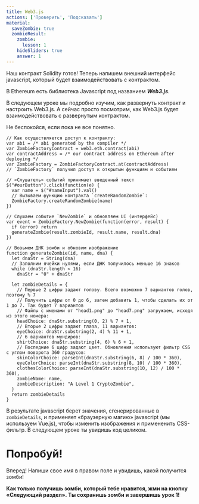 ```yaml
---
title: Web3.js
actions: ['Проверить', 'Подсказать']
material:
  saveZombie: true
  zombieResult:
    zombie:
      lesson: 1
    hideSliders: true
    answer: 1
---
```


Наш контракт Solidity готов! Теперь напишем внешний интерфейс javascript, который будет взаимодействовать с контрактом. 

В Ethereum есть библиотека Javascript под названием **_Web3.js_**.

В следующем уроке мы подробно изучим, как развернуть контракт и настроить Web3.js. А сейчас просто посмотрим, как Web3.js будет взаимодействовать с развернутым контрактом. 

Не беспокойся, если пока не все понятно. 

```
// Как осуществляется доступ к контракту:
var abi = /* abi generated by the compiler */
var ZombieFactoryContract = web3.eth.contract(abi)
var contractAddress = /* our contract address on Ethereum after deploying */
var ZombieFactory = ZombieFactoryContract.at(contractAddress)
// `ZombieFactory` получил доступ к открытым функциям и событиям

// «Слушатель» событий принимает введенный текст 
$("#ourButton").click(function(e) {
  var name = $("#nameInput").val()
  // Вызываем функцию контракта `createRandomZombie`:
  ZombieFactory.createRandomZombie(name)
})

// Слушаем событие `NewZombie` и обновляем UI (интерфейс)
var event = ZombieFactory.NewZombie(function(error, result) {
  if (error) return
  generateZombie(result.zombieId, result.name, result.dna)
})

// Возьмем ДНК зомби и обновим изображение 
function generateZombie(id, name, dna) {
  let dnaStr = String(dna)
  // Заполним ячейки нулями, если ДНК получилось меньше 16 знаков 
  while (dnaStr.length < 16)
    dnaStr = "0" + dnaStr

  let zombieDetails = {
    // Первые 2 цифры задают голову. Всего возможно 7 вариантов голов, поэтому % 7
    // Получить цифры от 0 до 6, затем добавить 1, чтобы сделать их от 1 до 7. Так будет 7 вариантов
    // Файлы с именами от "head1.png" до "head7.png" загружаем, исходя из этого номера:
    headChoice: dnaStr.substring(0, 2) % 7 + 1,
    // Вторые 2 цифры задают глаза, 11 вариантов:
    eyeChoice: dnaStr.substring(2, 4) % 11 + 1,
    // 6 вариантов мундиров:
    shirtChoice: dnaStr.substring(4, 6) % 6 + 1,
    // Последние 6 цифр задают цвет. Обновления используют фильтр CSS с углом поворота 360 градусов:
    skinColorChoice: parseInt(dnaStr.substring(6, 8) / 100 * 360),
    eyeColorChoice: parseInt(dnaStr.substring(8, 10) / 100 * 360),
    clothesColorChoice: parseInt(dnaStr.substring(10, 12) / 100 * 360),
    zombieName: name,
    zombieDescription: "A Level 1 CryptoZombie",
  }
  return zombieDetails
}
```

В результате javascript берет значения, сгенерированные в `zombieDetails`, и применяет «браузерную магию» javascript (мы используем Vue.js), чтобы изменить изображения и примененить CSS-фильтр. В следующем уроке ты увидишь код целиком. 

# Попробуй!

Вперед! Напиши свое имя в правом поле и увидишь, какой получится зомби! 

**Как только получишь зомби, который тебе нравится, жми на кнопку «Следующий раздел». Ты сохранишь зомби и завершишь урок 1!**
